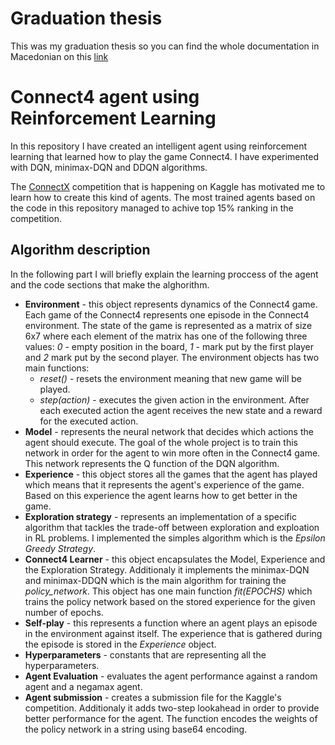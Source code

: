 # Graduation thesis

This was my graduation thesis so you can find the whole documentation in Macedonian on this [link](https://drive.google.com/file/d/1pgxOHQqsEX3JS4CPMJV2LDDPp1--N8MA/view?usp=sharing)

# Connect4 agent using Reinforcement Learning #

In this repository I have created an intelligent agent using reinforcement learning that learned how to play the game Connect4. I have experimented with DQN, minimax-DQN and DDQN algorithms.

The [ConnectX](https://www.kaggle.com/c/connectx/overview "Named link title") competition that is happening on Kaggle has motivated me to learn how to create this kind of agents. The most trained agents based on the code in this repository managed to achive top 15% ranking in the competition.

## Algorithm description ##

In the following part I will briefly explain the learning proccess of the agent and the code sections that make the alghorithm.

  * __Environment__ - this object represents dynamics of the Connect4 game. Each game of the Connect4 represents one episode in the Connect4 environment. The state of the game is represented as a matrix of size 6x7 where each element of the matrix has one of the following three values: _0_ - empty position in the board, _1_ - mark put by the first player and _2_ mark put by the second player. The environment objects has two main functions:
      * _reset()_ - resets the environment meaning that new game will be played.
      * _step(action)_ - executes the given action in the environment. After each executed action the agent receives the new state and a reward for the executed action.
  * __Model__ - represents the neural network that decides which actions the agent should execute. The goal of the whole project is to train this network in order for the agent to win more often in the Connect4 game. This network represents the Q function of the DQN algorithm.
  * __Experience__ - this object stores all the games that the agent has played which means that it represents the agent's experience of the game. Based on this experience the agent learns how to get better in the game.
  * __Exploration strategy__ - represents an implementation of a specific algorithm that tackles the trade-off between exploration and exploation in RL problems. I implemented the simples algorithm which is the _Epsilon Greedy Strategy_.
  * __Connect4 Learner__ - this object encapsulates the Model, Experience and the Exploration Strategy. Additionaly it implements the minimax-DQN and minimax-DDQN which is the main algorithm for training the _policy_network_. This object has one main function _fit(EPOCHS)_ which trains the policy network based on the stored experience for the given number of epochs.
  * __Self-play__ - this represents a function where an agent plays an episode in the environment against itself. The experience that is gathered during the episode is stored in the _Experience_ object.
  * __Hyperparameters__ - constants that are representing all the hyperparameters.
  * __Agent Evaluation__ - evaluates the agent performance against a random agent and a negamax agent.
  * __Agent submission__ - creates a submission file for the Kaggle's competition. Additionaly it adds two-step lookahead in order to provide better performance for the agent. The function encodes the weights of the policy network in a string using base64 encoding. 
